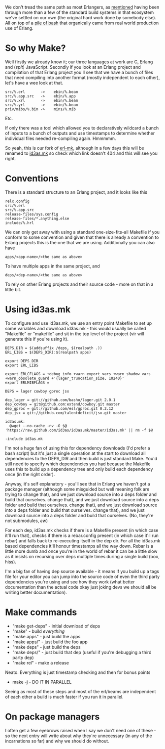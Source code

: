 We don't tread the same path as most Erlangers, as [mentioned](/entries/the-ashton-disinterest-curve---erlang.html) having been through more than a few of the standard build systems in that ecosystem we've settled on our own (the original hard work done by somebody else). All on top of a [pile of bash](http://github.com/robashton/vir) that organically came from real world production use of Erlang.

So why Make?
==

Well firstly we already know it; our three languages at work are C, Erlang and (*spit*) JavaScript. Secondly if you look at an Erlang project and compilation of that Erlang project you'll see that we have a bunch of files that need compiling into another format (mostly independent to each other), let's have a wee look at that.

    src/%.erl       ->    ebin/%.beam
    src/%.app.src   ->    ebin/%.app
    src/%.xrl       ->    ebin/%.beam
    src/%.yrl       ->    ebin/%.beam
    priv/mibs/%.bin ->    mins/%.mib

Etc.

If only there was a tool which allowed you to declaratively wildcard a bunch of inputs to a bunch of outputs and use timestamps to determine whether individual files needed re-compiling again. Hmmmmm.


So yeah, this is our fork of [erl-mk](http://github.com/id3as/erl-mk.git), although in a few days this will be renamed to [id3as.mk](http://github.com/id3as/id3as.mk) so check which link doesn't 404 and this will see you right.

Conventions
==

There is a standard structure to an Erlang project, and it looks like this

    relx.config
    src/%.erl
    src/%.app.src
    release-files/sys.config
    release-files/*.anything.else
    include/%.hrl

We can only get away with using a standard one-size-fits-all Makefile if you conform to some convention and given that there is already a convention to Erlang projects this is the one that we are using. Additionally you can also have

    apps/<app-name>/<the same as above>

To have multiple apps in the same project, and

    deps/<dep-name>/<the same as above>

To rely on other Erlang projects and their source code - more on that in a little bit.

Using id3as.mk
==

To configure and use id3as.mk, we use an entry point Makefile to set up some variables and download id3as.mk - this would usually be called "Makefile" or "makefile" and sit in the top level of the project (vir will generate this if you're using it).


    DEPS_DIR = $(addsuffix /deps, $(realpath .))
    ERL_LIBS = $(DEPS_DIR):$(realpath apps)

    export DEPS_DIR
    export ERL_LIBS

    export ERLCFLAGS = +debug_info +warn_export_vars +warn_shadow_vars +warn_obsolete_guard +'{lager_truncation_size, 10240}'
    export ERLMIBFLAGS =

    DEPS = lager cowboy gproc jsx

    dep_lager = git://github.com/basho/lager.git 2.0.1
    dep_cowboy = git@github.com:extend/cowboy.git master
    dep_gproc = git://github.com/esl/gproc.git 0.2.12
    dep_jsx = git://github.com/talentdeficit/jsx.git master

    id3as.mk:
      @wget --no-cache -nv -O $@ 'https://raw.github.com/id3as/id3as.mk/master/id3as.mk' || rm -f $@

    -include id3as.mk

I'm not a huge fan of using this for dependency downloads (I'd prefer a bash script) but it's just a single operation at the start to download all dependencies to the DEPS_DIR and then build is just standard Make. You'd still need to specify which dependencies you had because the Makefile uses this to build up a dependency tree and only build each dependency once (in the right order).

Anyway, it's self explanatory - you'll see that in Erlang we haven't got a package manager (although some misguided but well meaning folk are trying to change that), and we just download source into a deps folder and build that ourselves. change that), and we just download source into a deps folder and build that ourselves. change that), and we just download source into a deps folder and build that ourselves. change that), and we just download source into a deps folder and build that ourselves. (No, they're not submodules, *ew*)

For each dep, id3as.mk checks if there is a Makefile present (in which case it'll run that), checks if there is a rebar.config present (in which case it'll run rebar) and falls back to re-executing itself in the dep dir. For all the id3as.mk based dependencies it'll honour timestamps all the way down. Rebar is a little more dumb and once you're in the world of rebar it can be a little slow as it insists on recursing over deps multiple times during a single build (boo, hiss).

I'm a big fan of having dep source available - it means if you build up a tags file for your editor you can jump into the source code of even the third party dependencies you're using and see how they work (what better documentation than the actual code okay just joking devs we should all be writing better documentation).

Make commands
==

- "make get-deps" - initial download of deps
- "make" - build *everything*
- "make apps" - just build the apps
- "make apps/<foo>" - just build the foo app
- "make deps" - just build the deps
- "make deps/<foo>" - just build that dep (useful if you're debugging a third party dep)
- "make rel" - make a release

Neato. Everything is just timestamp checking and then for bonus points

- make -j <anything from above>   - DO IT IN PARALLEL

Seeing as most of these steps and most of the erl/beams are independent of each other a build is much faster if you run it in parallel.

On package managers
==

I often get a few eyebrows raised when I say we don't need one of these - so the next entry will write about why they're unnecessary (in any of the incarnations so far) and why we should do without.
